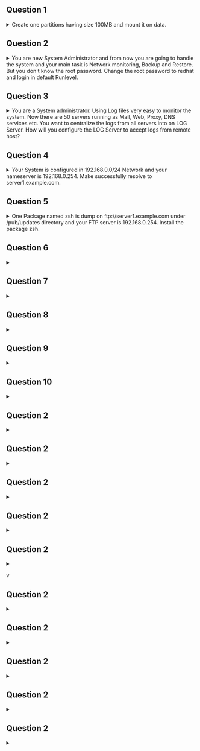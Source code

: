 ## Question 1 

<details><summary>Create one partitions having size 100MB and mount it on data.</summary>
<p>

#### Explanation:

1. Use fdisk /dev/hda to create new partition.
2. Type n For New partitions.
3. It will ask for Logical or Primary Partitions. Press l for logical.
4. It will ask for the Starting Cylinder: Use the Default by pressing Enter
Key.
5. Type the Size: +100M you can specify either Last cylinder of size here.
6. Press P to verify the partitions lists and remember the partitions name.
7. Press w to write on partitions table.
8. Either Reboot or use partprobe command.
9. Use mkfs -t ext3 /dev/hda?

OR -
mke2fs -j /dev/hda? To create ext3 filesystem.
vi /etc/fstab
Write:
/dev/hda? /data ext3 defaults 1 2
Verify by mounting on current Sessions also: mount /dev/hda? /data

</p>
</details>

## Question 2

<details><summary>You are new System Administrator and from now you are going to handle the system and your main task is Network monitoring, Backup and Restore. But you don't know the root password. Change the root password to redhat and login in default Runlevel.</summary>
<p>

#### Explanation:
Explanation: When you Boot the System, it starts on default Runlevel specified in /etc/inittab:
Id:?:initdefault:
When System Successfully boot, it will ask for username and password. But you don't know the root's password. To change the root password you need to boot the system into single user mode. You can pass the kernel arguments from the boot loader.
1. Restart the System.
2. You will get the boot loader GRUB screen.
3. Press a and type 1 or s for single mode ro root=LABEL=/ rhgb queit s
4. System will boot on Single User mode.
5. Use passwd command to change.
6. Press ctrl+d
   
</p>
</details>

## Question 3

<details><summary>You are a System administrator. Using Log files very easy to monitor the system. Now there are 50 servers running as Mail, Web, Proxy, DNS services etc. You want to centralize the logs from all servers into on LOG Server. How will you configure the LOG Server to accept logs from remote host?</summary>
<p>

#### Explanation:

By default, system accept the logs only generated from local host. To accept the Log from other host configure: vi /etc/sysconfig/syslog SYSLOGD_OPTIONS="-m 0 -r"

Where -
-m 0 disables 'MARK' messages.
-r enables logging from remote machines
-x disables DNS lookups on messages received with -r
service syslog restart
</p>
</details>

## Question 4

<details><summary>Your System is configured in 192.168.0.0/24 Network and your nameserver is 192.168.0.254. Make successfully resolve to server1.example.com.     </summary>
<p>

#### Explanation:

nameserver is specified in question,
1. Vi /etc/resolv.conf
nameserver 192.168.0.254
2. host server1.example.com
   
</p>
</details>

## Question 5

<details><summary>One Package named zsh is dump on ftp://server1.example.com under /pub/updates directory and your FTP server is 192.168.0.254. Install the package zsh.</summary>
<p>

#### Explanation:

rpm -ivh ftp://server1/example.com/pub/updates/zsh-*
or
Login to ftp server : ftp ftp://server1.example.com using anonymous user.
Change the directory: cd pub and cd updates
Download the package: mget zsh-*

Quit from the ftp prompt : bye -

Install the package -
rpm -ivh zsh-*
Verify either package is installed or not : rpm -q zsh

</p>
</details>

## Question 6

<details><summary>     </summary>
<p>

#### Explanation:

</p>
</details>

## Question 7

<details><summary>     </summary>
<p>

#### Explanation:

</p>
</details>

## Question 8

<details><summary>     </summary>
<p>

#### Explanation:

</p>
</details>

## Question 9

<details><summary>     </summary>
<p>

#### Explanation:

</p>
</details>

## Question 10

<details><summary>     </summary>
<p>

#### Explanation:## Question 2

<details><summary>     </summary>
<p>

#### Explanation:

</p>
</details>


</p>
</details>

## Question 2

<details><summary>     </summary>
<p>

#### Explanation:

</p>
</details>

## Question 2

<details><summary>     </summary>
<p>

#### Explanation:

</p>
</details>

## Question 2

<details><summary>     </summary>
<p>

#### Explanation:

</p>
</details>

## Question 2

<details><summary>     </summary>
<p>

#### Explanation:

</p>
</details>

## Question 2

<details><summary>     </summary>
<p>

#### Explanation:

</p>
</details>

v
## Question 2

<details><summary>     </summary>
<p>

#### Explanation:

</p>
</details>

## Question 2

<details><summary>     </summary>
<p>

#### Explanation:

</p>
</details>

## Question 2

<details><summary>     </summary>
<p>

#### Explanation:

</p>
</details>

## Question 2

<details><summary>     </summary>
<p>

#### Explanation:

</p>
</details>

## Question 2

<details><summary>     </summary>
<p>

#### Explanation:

</p>
</details>

